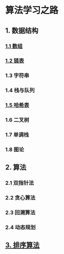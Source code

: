 # 算法学习之路

## 1. 数据结构

### [1.1 数组](https://github.com/niu0217/Documents/blob/main/Algorithm/Array/Readme.md)

### [1.2 链表](https://github.com/niu0217/Documents/blob/main/Algorithm/LinkedList/Readme.md)

### 1.3 字符串

### 1.4 栈与队列

### [1.5 哈希表](https://github.com/niu0217/Documents/blob/main/Algorithm/HashTable/Readme.md)

### 1.6 二叉树

### 1.7 单调栈

### 1.8 图论

## 2. 算法

### 2.1 双指针法

### 2.2 贪心算法

### 2.3 回溯算法

### 2.4 动态规划

## [3. 排序算法](https://github.com/niu0217/Documents/blob/main/Algorithm/Sort/Readme.md)



